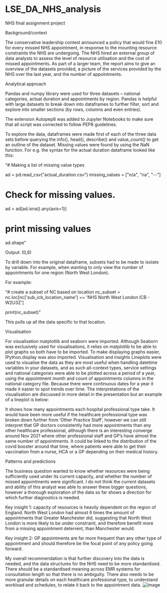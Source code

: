 # LSE_DA_NHS_analysis
NHS final assignment project 

Background/context 

The conservative leadership contest announced a policy that would fine £10 for every missed NHS appointment, in response to the mounting resource constraints the NHS are undergoing. 
The NHS hired an external group of data analysts to assess the level of resource utilisation and the cost of missed appointments. As part of a larger team, the report aims to give an overview of the datasets provided, a picture of the services provided by the NHS over the last year, and the number of appointments. 

Analytical approach 

Pandas and numpy library were used for three datasets – national categories, actual duration and appointments by region. Pandas is helpful with large datasets to break down into dataframes to further filter, sort and explore into smaller sections (by rows, columns and even entries). 

The extension Autopep8 was added to Jupyter Notebooks to make sure that all script was corrected to follow PEP8 guidelines. 

To explore the data, dataframes were made first of each of the three data sets before querying the info(), head(), describe() and value_count() to get an outline of the dataset. Missing values were found by using the NaN function. For e.g. the syntax for the actual duration dataframe looked like this: 

“# Making a list of missing value types

ad = pd.read_csv("actual_duration.csv")
missing_values = ["n/a", "na", "--"]

# Check for missing values.

ad = ad[ad.isna().any(axis=1)]

# print missing values
ad.shape”

Output: (0,8)

To drill down into the original dataframe, subsets had to be made to isolate by variable. For example, when wanting to only view the number of appointments for one region (North West London). 

For example: 

“# create a subset of NC based on location
nc_subset = nc.loc[nc['sub_icb_location_name']
                   == 'NHS North West London ICB - W2U3Z']

print(nc_subset)” 

This pulls up all the data specific to that location. 

Visualisation 

For visualisation matplotlib and seaborn were imported. Although Seaborn was exclusively used for visualisations, it relies on matplotlib to be able to plot graphs so both have to be imported. To make displaying graphs easier, IPython.display was also imported. 
Visualisation and insights 
Lineplots were used to visualise the data as they are most useful when handling datetime variables in your datasets, and as such all-context types, service settings and national categories were able to be plotted across a period of a year, using the appointment month and count of appointments columns in the national category file. Because there were continuous dates for a year it made it easier to spot trends over time. 
The interpretations of the visualisation are discussed in more detail in the presentation but an example of a lineplot is below: 
 
It shows how many appointments each hospital professional type take. It would have been more useful if the healthcare professional type was broken down further from ‘Other Practice Staff’, however we can still interpret that GP doctors consistently had more appointments than any other healthcare professional, although there is an interesting converge around Nov 2021 where other professional staff and GP’s have almost the same number of appointments. It could be linked to the distribution of the covid booster around that time, where patients were able to get their vaccination from a nurse, HCA or a GP depending on their medical history. 


Patterns and predictions 

The business question wanted to know whether resources were being sufficiently used under its current capacity, and whether the number of missed appointments were significant. I do not think the current datasets and ability of this analyst was able to answer these bigger questions, however a thorough exploration of the data so far shows a direction for which further diagnostics is needed.

Key insight 1: capacity of resources is heavily dependent on the region of England. North West London had almost 6 times the amount of appointments that Greater Manchester did, suggesting that North West London is more likely to be under constraint, and therefore benefit more from a missing appointment deterrent, than Manchester would. 

Key insight 2: GP appointments are far more frequent than any other type of appointment and should therefore be the focal point of any policy going forward. 

My overall recommendation is that further discovery into the data is needed, and the data structures for the NHS need to be more standardised. There should be a standardised meaning across EMR systems for consultation length so that there is no ambiguity. There also needs to be more granular details on each healthcare professional type, to understand workload and schedules, to relate it back to the appointment data. 
![image](https://user-images.githubusercontent.com/109659382/199223710-b35b875c-8b7a-4478-ae78-b0232312ea7c.png)
